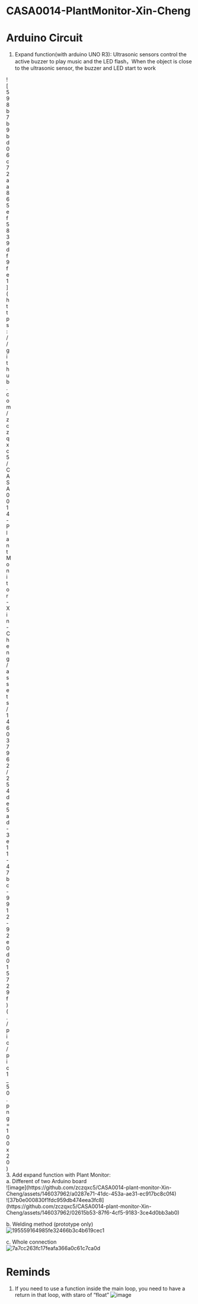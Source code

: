 # CASA0014-PlantMonitor-Xin-Cheng

# Arduino Circuit
1. Expand function(with arduino UNO R3): Ultrasonic sensors control the active buzzer to play music and the LED flash，When the object is close to the ultrasonic sensor, the buzzer and LED start to work
<div  style="width:0.5">    
![598b7b9bd06c72aa865ef5839df9fe1](https://github.com/zczqxc5/CASA0014-PlantMonitor-Xin-Cheng/assets/146037962/254de5ad-3e11-47bc-9912-92e0d015729f)(./pic/pic1_50.png =100x20)
</div>
3. Add expand function with Plant Monitor: <br>
   a. Different of two Arduino board <br>
   ![image](https://github.com/zczqxc5/CASA0014-plant-monitor-Xin-Cheng/assets/146037962/a0287e71-41dc-453a-ae31-ec917bc8c0f4)<br>
   ![37b0e000830f1fdc959db474eea3fc8](https://github.com/zczqxc5/CASA0014-plant-monitor-Xin-Cheng/assets/146037962/02615b53-87f6-4cf5-9183-3ce4d0bb3ab0)<br>
   
   b. Welding method (prototype only)<br>
   ![195559164985fe32466b3c4b619cec1](https://github.com/zczqxc5/CASA0014-plant-monitor-Xin-Cheng/assets/146037962/556f24f6-1264-4838-9510-b5fde50a85aa)<br>
   
   c. Whole connection<br>
   ![7a7cc263fc17feafa366a0c61c7ca0d](https://github.com/zczqxc5/CASA0014-plant-monitor-Xin-Cheng/assets/146037962/a994f118-c58d-4e4f-831c-8676bd0d3ef0)<br>


# Reminds
1. If you need to use a function inside the main loop, you need to have a return in that loop, with staro of “float”
   ![image](https://github.com/zczqxc5/CASA0014-plant-monitor-Xin-Cheng/assets/146037962/a1008168-dec7-4865-aa85-598e408d86b1)


